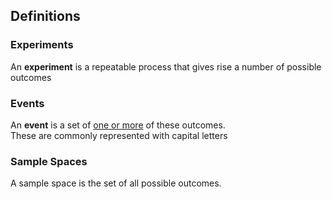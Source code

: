 ## Definitions
### Experiments
An **experiment** is a repeatable process that gives rise a number of possible outcomes
### Events
An **event** is a set of <u>one or more</u> of these outcomes.  
These are commonly represented with capital letters
### Sample Spaces
A sample space is the set of all possible outcomes.

